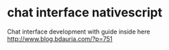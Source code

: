 # chat interface nativescript 
Chat interface development with  guide inside here http://www.blog.bdauria.com/?p=751
